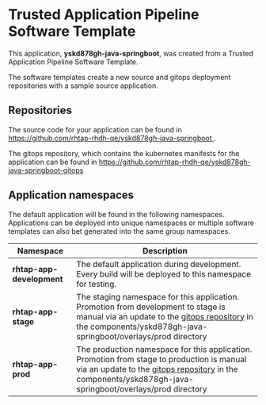 # Trusted Application Pipeline Software Template

This application, **yskd878gh-java-springboot**, was created from a Trusted Application Pipeline Software Template.

The software templates create a new source and gitops deployment repositories with a sample source application. 

## Repositories

The source code for your application can be found in [https://github.com/rhtap-rhdh-qe/yskd878gh-java-springboot ](https://github.com/rhtap-rhdh-qe/yskd878gh-java-springboot ).
 
The gitops repository, which contains the kubernetes manifests for the application can be found in 
[https://github.com/rhtap-rhdh-qe/yskd878gh-java-springboot-gitops ](https://github.com/rhtap-rhdh-qe/yskd878gh-java-springboot-gitops ) 

## Application namespaces 

The default application will be found in the following namespaces. Applications can be deployed into unique namespaces or multiple software templates can also bet generated into the same group namespaces.  

|  Namespace   |  Description   |  
| -------- | -------- |   
| **rhtap-app-development** | The default application during development. Every build will be deployed to this namespace for testing. | 
| **rhtap-app-stage** | The staging namespace for this application. Promotion from development to stage is manual via an update to the [gitops repository](https://github.com/rhtap-rhdh-qe/yskd878gh-java-springboot-gitops ) in the components/yskd878gh-java-springboot/overlays/prod directory |  
| **rhtap-app-prod** | The production namespace for this application. Promotion from stage to production is manual via an update to the [gitops repository](https://github.com/rhtap-rhdh-qe/yskd878gh-java-springboot-gitops ) in the components/yskd878gh-java-springboot/overlays/prod directory | 